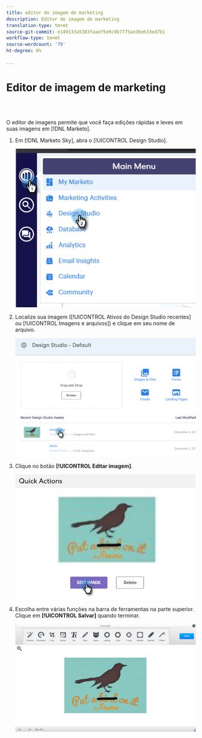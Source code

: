 ```yaml
---
title: editor de imagem de marketing
description: Editor de imagem de marketing
translation-type: tm+mt
source-git-commit: e149133a5383faaef5e9c9b7775ae36e633ed7b1
workflow-type: tm+mt
source-wordcount: '70'
ht-degree: 0%

---
```



# Editor de imagem de marketing

<br> 

O editor de imagens permite que você faça edições rápidas e leves em suas imagens em [!DNL Marketo].

1. Em [!DNL Marketo Sky], abra o [!UICONTROL Design Studio].

   ![Imagem Um](/help/sky/assets/design-studio/marketo-image-editor/marketo-image-editor-1.png)

1. Localize sua imagem ([!UICONTROL Ativos do Design Studio recentes] ou [!UICONTROL Imagens e arquivos]) e clique em seu nome de arquivo.

   ![Imagem dois](/help/sky/assets/design-studio/marketo-image-editor/marketo-image-editor-2.png)

1. Clique no botão **[!UICONTROL Editar imagem]**.

   ![Imagem Três](/help/sky/assets/design-studio/marketo-image-editor/marketo-image-editor-3.png)

1. Escolha entre várias funções na barra de ferramentas na parte superior. Clique em **[!UICONTROL Salvar]** quando terminar.

   ![Imagem quatro](/help/sky/assets/design-studio/marketo-image-editor/marketo-image-editor-4.png)
